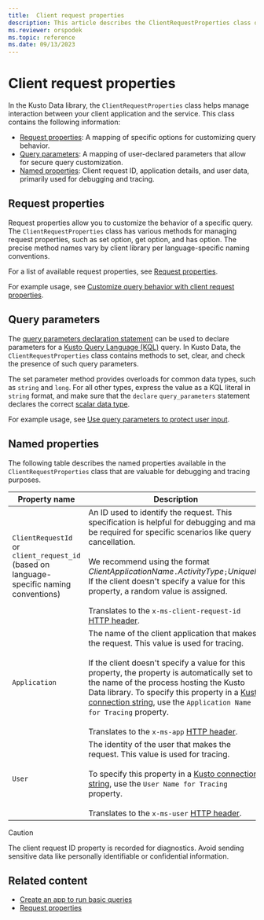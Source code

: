 ```yaml
---
title:  Client request properties
description: This article describes the ClientRequestProperties class of Kusto Data.
ms.reviewer: orspodek
ms.topic: reference
ms.date: 09/13/2023
---
```

# Client request properties

In the Kusto Data library, the `ClientRequestProperties` class helps manage interaction between your client application and the service. This class contains the following information:

* [Request properties](#request-properties): A mapping of specific options for customizing query behavior.
* [Query parameters](#query-parameters): A mapping of user-declared parameters that allow for secure query customization.
* [Named properties](#named-properties): Client request ID, application details, and user data, primarily used for debugging and tracing.

## Request properties

Request properties allow you to customize the behavior of a specific query. The `ClientRequestProperties` class has various methods for managing request properties, such as set option, get option, and has option. The precise method names vary by client library per language-specific naming conventions.

For a list of available request properties, see [Request properties](../rest/request-properties.md).

For example usage, see [Customize query behavior with client request properties](../get-started/app-basic-query.md#customize-query-behavior-with-client-request-properties).

## Query parameters

The [query parameters declaration statement](../../query/queryparametersstatement.md) can be used to declare parameters for a [Kusto Query Language (KQL)](../../query/index.md) query. In Kusto Data, the `ClientRequestProperties` class contains methods to set, clear, and check the presence of such query parameters.

The set parameter method provides overloads for common data types, such as `string` and `long`. For all other types, express the value as a KQL literal in `string` format, and make sure that the `declare` `query_parameters` statement declares the correct [scalar data type](../../query/scalar-data-types/index.md).

For example usage, see [Use query parameters to protect user input](../get-started/app-basic-query.md#use-query-parameters-to-protect-user-input).

## Named properties

The following table describes the named properties available in the `ClientRequestProperties` class that are valuable for debugging and tracing purposes.

| Property name | Description |
|--|--|
| `ClientRequestId` or `client_request_id` (based on language-specific naming conventions)| An ID used to identify the request. This specification is helpful for debugging and may be required for specific scenarios like query cancellation. </br></br>We recommend using the format *ClientApplicationName*`.`*ActivityType*`;`*UniqueId*. If the client doesn't specify a value for this property, a random value is assigned.</br></br>Translates to the `x-ms-client-request-id` [HTTP header](../rest/request.md#request-headers).|
| `Application` | The name of the client application that makes the request. This value is used for tracing. </br></br>If the client doesn't specify a value for this property, the property is automatically set to the name of the process hosting the Kusto Data library. To specify this property in a [Kusto connection string](../connection-strings/kusto.md), use the `Application Name for Tracing` property.</br></br>Translates to the `x-ms-app` [HTTP header](../rest/request.md#request-headers).|
| `User` | The identity of the user that makes the request. This value is used for tracing.</br></br>To specify this property in a [Kusto connection string](../connection-strings/kusto.md), use the `User Name for Tracing` property.</br></br>Translates to the `x-ms-user` [HTTP header](../rest/request.md#request-headers).|

> [!CAUTION]
> The client request ID property is recorded for diagnostics. Avoid sending sensitive data like personally identifiable or confidential information.

## Related content

* [Create an app to run basic queries](../get-started/app-basic-query.md)
* [Request properties](../rest/request-properties.md.md)
